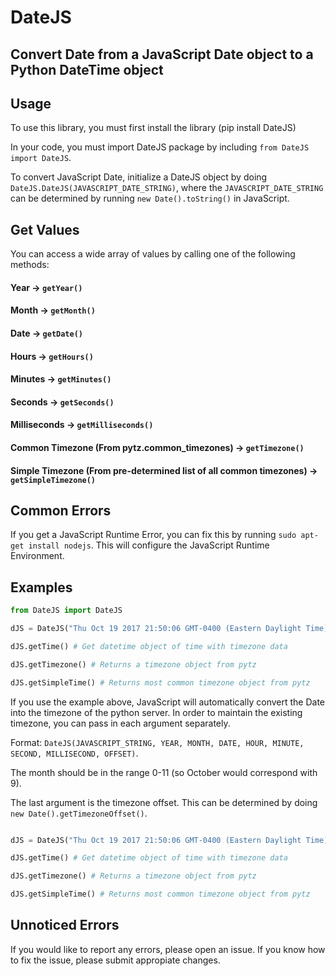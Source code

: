 # DateJS

## Convert Date from a JavaScript Date object to a Python DateTime object

## Usage

To use this library, you must first install the library (pip install DateJS)

In your code, you must import DateJS package by including `from DateJS import DateJS`.

To convert JavaScript Date, initialize a DateJS object by doing `DateJS.DateJS(JAVASCRIPT_DATE_STRING)`, where the `JAVASCRIPT_DATE_STRING` can be determined by running `new Date().toString()` in JavaScript.

## Get Values

You can access a wide array of values by calling one of the following methods:

#### Year -> `getYear()`
#### Month -> `getMonth()`
#### Date -> `getDate()`
#### Hours -> `getHours()`
#### Minutes -> `getMinutes()`
#### Seconds -> `getSeconds()`
#### Milliseconds -> `getMilliseconds()`
#### Common Timezone (From pytz.common_timezones) -> `getTimezone()`
#### Simple Timezone (From pre-determined list of all common timezones) -> `getSimpleTimezone()`

## Common Errors

If you get a JavaScript Runtime Error, you can fix this by running `sudo apt-get install nodejs`. This will configure the JavaScript Runtime Environment.

## Examples

```python
from DateJS import DateJS

dJS = DateJS("Thu Oct 19 2017 21:50:06 GMT-0400 (Eastern Daylight Time)")

dJS.getTime() # Get datetime object of time with timezone data

dJS.getTimezone() # Returns a timezone object from pytz

dJS.getSimpleTime() # Returns most common timezone object from pytz

```

If you use the example above, JavaScript will automatically convert the Date into the timezone of the python server. In order to maintain the existing timezone, you can pass in each argument separately.

Format: `DateJS(JAVASCRIPT_STRING, YEAR, MONTH, DATE, HOUR, MINUTE, SECOND, MILLISECOND, OFFSET)`.

The month should be in the range 0-11 (so October would correspond with 9).

The last argument is the timezone offset. This can be determined by doing `new Date().getTimezoneOffset()`.

```python

dJS = DateJS("Thu Oct 19 2017 21:50:06 GMT-0400 (Eastern Daylight Time)", 2017, 9, 19, 21, 50, 6, 0, 240)

dJS.getTime() # Get datetime object of time with timezone data

dJS.getTimezone() # Returns a timezone object from pytz

dJS.getSimpleTime() # Returns most common timezone object from pytz

```

## Unnoticed Errors

If you would like to report any errors, please open an issue. If you know how to fix the issue, please submit appropiate changes.
